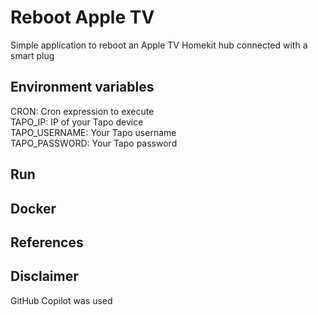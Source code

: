 
# Reboot Apple TV

Simple application to reboot an Apple TV Homekit hub connected with a smart plug

## Environment variables

CRON: Cron expression to execute\
TAPO_IP: IP of your Tapo device\
TAPO_USERNAME: Your Tapo username\
TAPO_PASSWORD: Your Tapo password

## Run


## Docker


## References

## Disclaimer

GitHub Copilot was used
